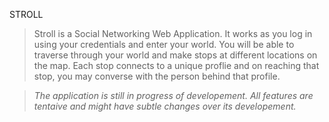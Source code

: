 STROLL

> Stroll is a Social Networking Web Application.
> It works as you log in using your credentials and enter your world.
> You will be able to traverse through your world and make stops at different locations on the map.
> Each stop connects to a unique proflie and on reaching that stop, you may converse with the person behind that profile.

> *The application is still in progress of developement. All features are tentaive and might have subtle changes over its developement.*
